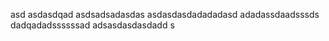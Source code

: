 asd
asdasdqad
asdsadsadasdas
asdasdasdadadadasd
adadassdaadsssds
dadqadadssssssad
adsasdasdasdadd
s
